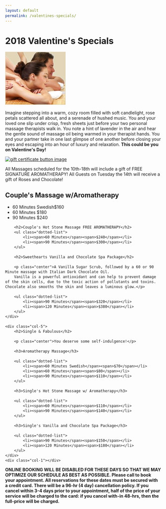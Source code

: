 ```yaml
---                                                                            
layout: default 
permalink: /valentines-specials/                                                          
--- 
```


# 2018 Valentine's Specials

<div class="row">
	<div class="col-2"></div>
	<div class="col-2">
		<img src="/assets/images/couples_massage_charleston.jpg" alt="a couple getting a massage together" class="img-thumbnail" title="Couples Massage in Charleston SC">
	</div>
	<div class="col-6">
		<p>Imagine stepping into a warm, cozy room filled with soft candlelight, rose petals scattered all about, 
			and a serenade of hushed music.  You and your loved one slip under crisp, fresh sheets just before your two 
			personal massage therapists walk in. You note a hint of lavender in the air and hear the gentle sound of massage 
			oil being warmed in your therapist hands. You and your partner take in one last glimpse of one another before 
			closing your eyes and escaping into an hour of luxury and relaxation.  
			<strong>This could be you on Valentine's Day!</strong>
		</p>
	</div>
	<div class="col-2"></div>
</div>



<div class="row">
	<div class="col-5"></div>
	<div class="col-2">
		<a href="https://www.thegiftcardcafe.com/cart/index.php?storeID=2336" target="_blank">
			<img src="http://www.thegiftcardcafe.com/cart/images/giftButton1.gif" alt="gift certificate button image">
		</a>
	</div>
	<div class="col-5"></div>
	<div class="col-12">
		<p class="center">
			All Massages scheduled for the 10th-18th will include a gift of FREE SIGNATURE AROMATHERAPY!  All Guests on Tuesday the 14th will receive a gift of Roses and Chocolate!
		</p>
	</div>
</div>

<div class="row">
	<div class="col-1"></div>
	<div class="col-5">
		<h2>Couple's Massage w/Aromatherapy</h2>
		<ul class="dotted-list">
			<li><span>60 Minutes Swedish</span><span>$160</span></li>
			<li><span>60 Minutes </span><span>$180</span></li>
			<li><span>90 Minutes </span><span>$240</span></li>
		</ul>

		<h2>Couple's Hot Stone Massage FREE AROMATHERAPY</h2>
		<ul class="dotted-list">
			<li><span>60 Minutes</span><span>$240</span></li> 
			<li><span>90 Minutes</span><span>$300</span></li> 
		</ul>

		<h2>Sweethearts Vanilla and Chocolate Spa Package</h2>

		<p class="center">A Vanilla Sugar Scrub, followed by a 60 or 90 Minute massage with Italian Dark Chocolate Oil.
		Vanilla is a powerful antioxidant and can help to prevent damage of the skin cells, due to the toxic action of pollutants and toxins.   Chocolate also smooths the skin and leaves a luminous glow.</p>

		<ul class="dotted-list">
			<li><span>90 Minutes</span><span>$320</span></li> 
			<li><span>120 Minutes</span><span>$380</span></li> 
		</ul>
	</div>

	<div class="col-5">
		<h2>Single & Fabulous</h2>

		<p class="center">You deserve some self-indulgence!</p>

		<h3>Aromatherapy Massage</h3>

		<ul class="dotted-list">
			<li><span>60 Minutes Swedish</span><span>$70</span></li> 
			<li><span>60 Minutes</span><span>$80</span></li> 
			<li><span>90 Minutes</span><span>$110</span></li> 
		</ul>

		<h3>Single's Hot Stone Massage w/ Aromatherapy</h3>

		<ul class="dotted-list">
			<li><span>60 Minutes</span><span>$110</span></li> 
			<li><span>90 Minutes</span><span>$140</span></li> 
		</ul>

		<h3>Single's Vanilla and Chocolate Spa Package</h3>

		<ul class="dotted-list">
			<li><span>90 Minutes</span><span>$150</span></li> 
			<li><span>120 Minutes</span><span>$180</span></li> 
		</ul>
	</div>
	<div class="col-1"></div>
</div>

<strong>ONLINE BOOKING WILL BE DISABLED FOR THESE DAYS SO THAT WE MAY OPTIMIZE OUR SCHEDULE AS BEST AS POSSIBLE.   Please call to book your appointment.  All reservations for these dates must be secured with a credit card.  There will be a 96-hr (4 day) cancellation policy.  If you cancel within 3-4 days prior to your appointment, half of the price of your service will be charged to the card: if you cancel with-in 48-hrs, then the full-price will be charged.</strong>
